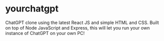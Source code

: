 # yourchatgpt
ChatGPT clone using the latest React JS and simple HTML and CSS. Built on top of Node JavaScript and Express, this will let you run your own instance of ChatGPT on your own PC!
